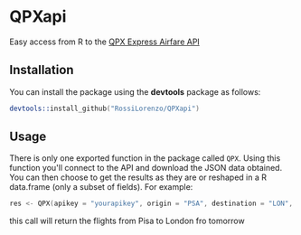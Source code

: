 # QPXapi
Easy access from R to the [QPX Express Airfare API](https://developers.google.com/qpx-express/)

## Installation
You can install the package using the **devtools** package as follows:
```S
devtools::install_github("RossiLorenzo/QPXapi")
```

## Usage
There is only one exported function in the package called `QPX`. Using this function you'll connect to the API and download the JSON data obtained. You can then choose to get the results as they are or reshaped in a R data.frame (only a subset of fields). For example:
```S
res <- QPX(apikey = "yourapikey", origin = "PSA", destination = "LON", date = Sys.Date() + 1)
```
this call will return the flights from Pisa to London fro tomorrow